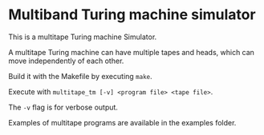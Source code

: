 # Multiband Turing machine simulator

This is a multitape Turing machine Simulator.

A multitape Turing machine can have multiple tapes and heads, which can move independently of each other.

Build it with the Makefile by executing `make`.

Execute with `multitape_tm [-v] <program file> <tape file>`. 

The `-v` flag is for verbose output.

Examples of multitape programs are available in the examples folder.